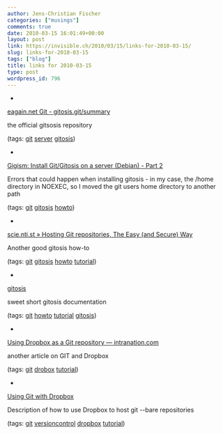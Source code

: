 ```yaml
---
author: Jens-Christian Fischer
categories: ["musings"]
comments: true
date: 2010-03-15 16:01:49+00:00
layout: post
link: https://invisible.ch/2010/03/15/links-for-2010-03-15/
slug: links-for-2010-03-15
tags: ["blog"]
title: links for 2010-03-15
type: post
wordpress_id: 796
---
```


  * 
                

[eagain.net Git - gitosis.git/summary](https://eagain.net/gitweb/?p=gitosis.git;a=summary)


                

the official gitsosis repository


                

(tags: [git](https://delicious.com/jaycee/git) [server](https://delicious.com/jaycee/server) [gitosis](https://delicious.com/jaycee/gitosis))


            
  * 
                

[Gigism: Install Git/Gitosis on a server (Debian) - Part 2](https://gigism.blogspot.com/2008/08/install-gitgitosis-on-server-debian.html)


                

Errors that could happen when installing gitosis - in my case, the /home directory in NOEXEC, so I moved the git users home directory to another path


                

(tags: [git](https://delicious.com/jaycee/git) [gitosis](https://delicious.com/jaycee/gitosis) [howto](https://delicious.com/jaycee/howto))


            
  * 
                

[scie.nti.st » Hosting Git repositories, The Easy (and Secure) Way](https://scie.nti.st/2007/11/14/hosting-git-repositories-the-easy-and-secure-way)


                

Another good gitosis how-to


                

(tags: [git](https://delicious.com/jaycee/git) [gitosis](https://delicious.com/jaycee/gitosis) [howto](https://delicious.com/jaycee/howto) [tutorial](https://delicious.com/jaycee/tutorial))


            
  * 
                

[gitosis](https://www.shakthimaan.com/installs/gitosis.html)


                

sweet short gitosis documentation


                

(tags: [git](https://delicious.com/jaycee/git) [howto](https://delicious.com/jaycee/howto) [tutorial](https://delicious.com/jaycee/tutorial) [gitosis](https://delicious.com/jaycee/gitosis))


            
  * 
                

[Using Dropbox as a Git repository — intranation.com](https://intranation.com/entries/2010/02/using-dropbox-git-repository/)


                

another article on GIT and Dropbox


                

(tags: [git](https://delicious.com/jaycee/git) [drobox](https://delicious.com/jaycee/drobox) [tutorial](https://delicious.com/jaycee/tutorial))


            
  * 
                

[Using Git with Dropbox](https://www.cimgf.com/2008/06/03/version-control-makes-you-a-better-programmer/)


                

Description of how to use Dropbox to host git --bare repositories


                

(tags: [git](https://delicious.com/jaycee/git) [versioncontrol](https://delicious.com/jaycee/versioncontrol) [dropbox](https://delicious.com/jaycee/dropbox) [tutorial](https://delicious.com/jaycee/tutorial))


            
